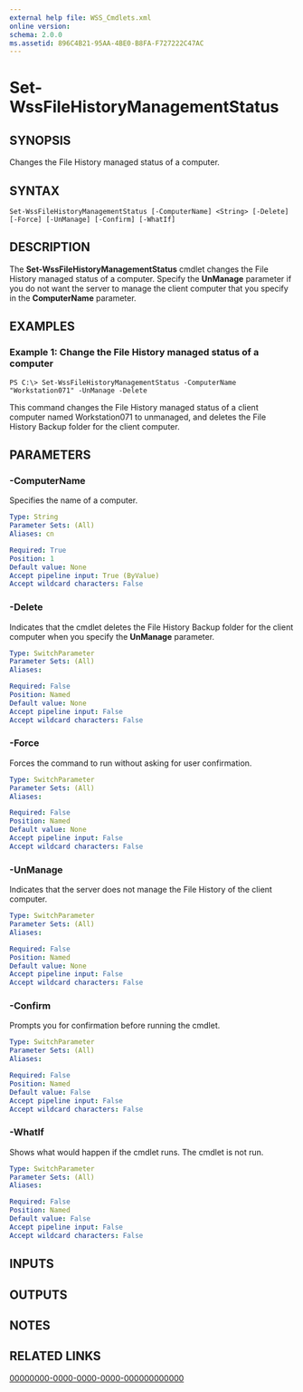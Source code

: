 ```yaml
---
external help file: WSS_Cmdlets.xml
online version: 
schema: 2.0.0
ms.assetid: 896C4B21-95AA-4BE0-B8FA-F727222C47AC
---
```


# Set-WssFileHistoryManagementStatus

## SYNOPSIS
Changes the File History managed status of a computer.

## SYNTAX

```
Set-WssFileHistoryManagementStatus [-ComputerName] <String> [-Delete] [-Force] [-UnManage] [-Confirm] [-WhatIf]
```

## DESCRIPTION
The **Set-WssFileHistoryManagementStatus** cmdlet changes the File History managed status of a computer.
Specify the **UnManage** parameter if you do not want the server to manage the client computer that you specify in the **ComputerName** parameter.

## EXAMPLES

### Example 1: Change the File History managed status of a computer
```
PS C:\> Set-WssFileHistoryManagementStatus -ComputerName "Workstation071" -UnManage -Delete
```

This command changes the File History managed status of a client computer named Workstation071 to unmanaged, and deletes the File History Backup folder for the client computer.

## PARAMETERS

### -ComputerName
Specifies the name of a computer.

```yaml
Type: String
Parameter Sets: (All)
Aliases: cn

Required: True
Position: 1
Default value: None
Accept pipeline input: True (ByValue)
Accept wildcard characters: False
```

### -Delete
Indicates that the cmdlet deletes the File History Backup folder for the client computer when you specify the **UnManage** parameter.

```yaml
Type: SwitchParameter
Parameter Sets: (All)
Aliases: 

Required: False
Position: Named
Default value: None
Accept pipeline input: False
Accept wildcard characters: False
```

### -Force
Forces the command to run without asking for user confirmation.

```yaml
Type: SwitchParameter
Parameter Sets: (All)
Aliases: 

Required: False
Position: Named
Default value: None
Accept pipeline input: False
Accept wildcard characters: False
```

### -UnManage
Indicates that the server does not manage the File History of the client computer.

```yaml
Type: SwitchParameter
Parameter Sets: (All)
Aliases: 

Required: False
Position: Named
Default value: None
Accept pipeline input: False
Accept wildcard characters: False
```

### -Confirm
Prompts you for confirmation before running the cmdlet.

```yaml
Type: SwitchParameter
Parameter Sets: (All)
Aliases: 

Required: False
Position: Named
Default value: False
Accept pipeline input: False
Accept wildcard characters: False
```

### -WhatIf
Shows what would happen if the cmdlet runs.
The cmdlet is not run.

```yaml
Type: SwitchParameter
Parameter Sets: (All)
Aliases: 

Required: False
Position: Named
Default value: False
Accept pipeline input: False
Accept wildcard characters: False
```

## INPUTS

## OUTPUTS

## NOTES

## RELATED LINKS

[00000000-0000-0000-0000-000000000000](00000000-0000-0000-0000-000000000000)

